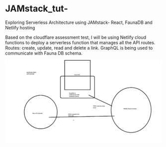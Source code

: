 # JAMstack_tut-
Exploring Serverless Architecture using JAMstack- React, FaunaDB and Netlify hosting

Based on the cloudflare assessment test, I will be using Netlify cloud functions to deploy a serverless function that manages all the API routes.
Routes: create, update, read and delete a link. 
GraphQL is being used to communicate with Fauna DB schema. 

![Screenshot](temp1.jpg)
